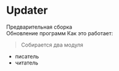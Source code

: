 # Updater

Предварительная сборка\
Обновление программ
Как это работает:
>Собирается 
два модуля
* писатель
* читатель